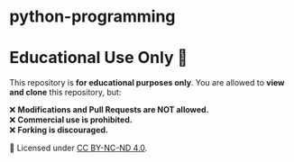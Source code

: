 # python-programming

# Educational Use Only 🚀

This repository is **for educational purposes only**. You are allowed to **view and clone** this repository, but:

❌ **Modifications and Pull Requests are NOT allowed.**  
❌ **Commercial use is prohibited.**  
❌ **Forking is discouraged.**  

📜 Licensed under [CC BY-NC-ND 4.0](LICENSE).
